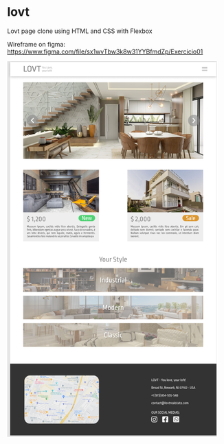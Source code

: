# lovt
Lovt page clone using HTML and CSS with Flexbox

Wireframe on figma:
https://www.figma.com/file/sx1wvTbw3k8w31YYBfmdZp/Exercicio01

![Project Wireframe](/lovt-prototipo.png)